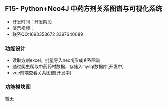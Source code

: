 ## F15- Python+Neo4J 中药方剂关系图谱与可视化系统
- 开发时间：开发阶段
- 演示视频：
- 联系QQ:1693353672 3397640089 
### 功能设计
- 读取方剂excel，批量导入neo4j形成关系图谱
- 通过爬虫爬取中药药材数据，存储入mysql数据库[开发中]
- vue前端查看关系图谱[开发中]

### 功能模块图
暂无

